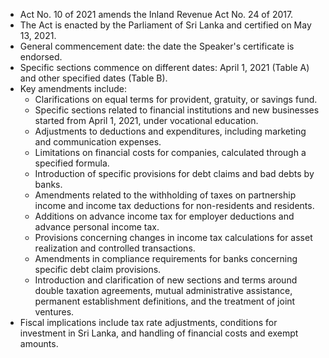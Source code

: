 - Act No. 10 of 2021 amends the Inland Revenue Act No. 24 of 2017.
- The Act is enacted by the Parliament of Sri Lanka and certified on May 13, 2021.
- General commencement date: the date the Speaker's certificate is endorsed.
- Specific sections commence on different dates: April 1, 2021 (Table A) and other specified dates (Table B).
- Key amendments include:
  - Clarifications on equal terms for provident, gratuity, or savings fund.
  - Specific sections related to financial institutions and new businesses started from April 1, 2021, under vocational education.
  - Adjustments to deductions and expenditures, including marketing and communication expenses.
  - Limitations on financial costs for companies, calculated through a specified formula.
  - Introduction of specific provisions for debt claims and bad debts by banks.
  - Amendments related to the withholding of taxes on partnership income and income tax deductions for non-residents and residents.
  - Additions on advance income tax for employer deductions and advance personal income tax.
  - Provisions concerning changes in income tax calculations for asset realization and controlled transactions.
  - Amendments in compliance requirements for banks concerning specific debt claim provisions.
  - Introduction and clarification of new sections and terms around double taxation agreements, mutual administrative assistance, permanent establishment definitions, and the treatment of joint ventures.
- Fiscal implications include tax rate adjustments, conditions for investment in Sri Lanka, and handling of financial costs and exempt amounts.